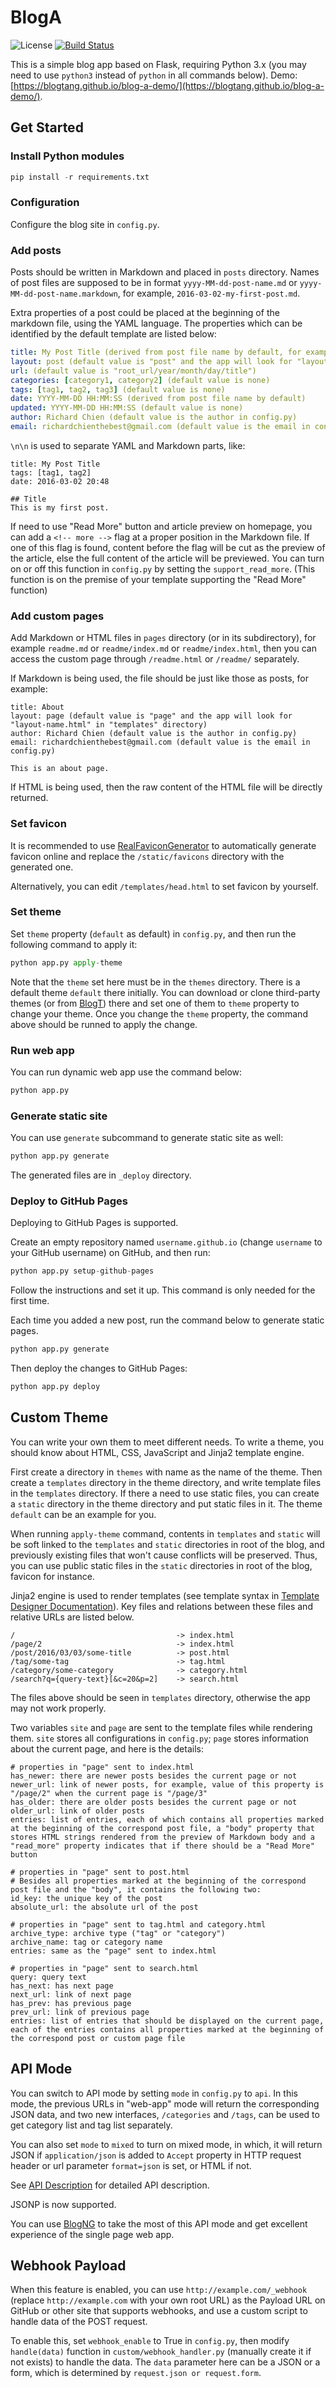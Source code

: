 # BlogA

![License](https://img.shields.io/github/license/mashape/apistatus.svg?maxAge=2592000)
[![Build Status](https://travis-ci.org/BlogTANG/blog-a.svg?branch=master)](https://travis-ci.org/BlogTANG/blog-a)

This is a simple blog app based on Flask, requiring Python 3.x (you may need to use `python3` instead of `python` in all commands below). Demo: [https://blogtang.github.io/blog-a-demo/](https://blogtang.github.io/blog-a-demo/).

## Get Started

### Install Python modules

```py
pip install -r requirements.txt
```

### Configuration

Configure the blog site in `config.py`.

### Add posts

Posts should be written in Markdown and placed in `posts` directory. Names of post files are supposed to be in format `yyyy-MM-dd-post-name.md` or `yyyy-MM-dd-post-name.markdown`, for example, `2016-03-02-my-first-post.md`.

Extra properties of a post could be placed at the beginning of the markdown file, using the YAML language. The properties which can be identified by the default template are listed below:

```yaml
title: My Post Title (derived from post file name by default, for example, default title of "2016-03-02-my-first-post.md" is "My First Post")
layout: post (default value is "post" and the app will look for "layout-name.html" in "templates" directory)
url: (default value is "root_url/year/month/day/title")
categories: [category1, category2] (default value is none)
tags: [tag1, tag2, tag3] (default value is none)
date: YYYY-MM-DD HH:MM:SS (derived from post file name by default)
updated: YYYY-MM-DD HH:MM:SS (default value is none)
author: Richard Chien (default value is the author in config.py)
email: richardchienthebest@gmail.com (default value is the email in config.py)
```

`\n\n` is used to separate YAML and Markdown parts, like:

```
title: My Post Title
tags: [tag1, tag2]
date: 2016-03-02 20:48

## Title
This is my first post.
```

If need to use "Read More" button and article preview on homepage, you can add a `<!-- more -->` flag at a proper position in the Markdown file. If one of this flag is found, content before the flag will be cut as the preview of the article, else the full content of the article will be previewed. You can turn on or off this function in `config.py` by setting the `support_read_more`. (This function is on the premise of your template supporting the "Read More" function)

### Add custom pages

Add Markdown or HTML files in `pages` directory (or in its subdirectory), for example `readme.md` or `readme/index.md` or `readme/index.html`, then you can access the custom page through `/readme.html` or `/readme/` separately.

If Markdown is being used, the file should be just like those as posts, for example:

```
title: About
layout: page (default value is "page" and the app will look for "layout-name.html" in "templates" directory)
author: Richard Chien (default value is the author in config.py)
email: richardchienthebest@gmail.com (default value is the email in config.py)

This is an about page.
```

If HTML is being used, then the raw content of the HTML file will be directly returned.

### Set favicon

It is recommended to use [RealFaviconGenerator](https://realfavicongenerator.net/) to automatically generate favicon online and replace the `/static/favicons` directory with the generated one.

Alternatively, you can edit `/templates/head.html` to set favicon by yourself.

### Set theme

Set `theme` property (`default` as default) in `config.py`, and then run the following command to apply it:

```py
python app.py apply-theme
```

Note that the `theme` set here must be in the `themes` directory. There is a default theme `default` there initially. You can download or clone third-party themes (or from [BlogT](https://github.com/BlogTANG/blog-t)) there and set one of them to `theme` property to change your theme. Once you change the `theme` property, the command above should be runned to apply the change.

### Run web app

You can run dynamic web app use the command below:

```py
python app.py
```

### Generate static site

You can use `generate` subcommand to generate static site as well:

```py
python app.py generate
```

The generated files are in `_deploy` directory.

### Deploy to GitHub Pages

Deploying to GitHub Pages is supported.

Create an empty repository named `username.github.io` (change `username` to your GitHub username) on GitHub, and then run:

```py
python app.py setup-github-pages
```

Follow the instructions and set it up. This command is only needed for the first time.

Each time you added a new post, run the command below to generate static pages.

```py
python app.py generate
```

Then deploy the changes to GitHub Pages:

```py
python app.py deploy
```

## Custom Theme

You can write your own them to meet different needs. To write a theme, you should know about HTML, CSS, JavaScript and Jinja2 template engine.

First create a directory in `themes` with name as the name of the theme. Then create a `templates` directory in the theme directory, and write template files in the `templates` directory. If there a need to use static files, you can create a `static` directory in the theme directory and put static files in it. The theme `default` can be an example for you.

When running `apply-theme` command, contents in `templates` and `static` will be soft linked to the `templates` and `static` directories in root of the blog, and previously existing files that won't cause conflicts will be preserved. Thus, you can use public static files in the `static` directories in root of the blog, favicon for instance.

Jinja2 engine is used to render templates (see template syntax in [Template Designer Documentation](http://jinja.pocoo.org/docs/dev/templates/)). Key files and relations between these files and relative URLs are listed below.

```
/                                    -> index.html
/page/2                              -> index.html
/post/2016/03/03/some-title          -> post.html
/tag/some-tag                        -> tag.html
/category/some-category              -> category.html
/search?q={query-text}[&c=20&p=2]    -> search.html
```

The files above should be seen in `templates` directory, otherwise the app may not work properly.

Two variables `site` and `page` are sent to the template files while rendering them. `site` stores all configurations in `config.py`; `page` stores information about the current page, and here is the details:

```
# properties in "page" sent to index.html
has_newer: there are newer posts besides the current page or not
newer_url: link of newer posts, for example, value of this property is "/page/2" when the current page is "/page/3"
has_older: there are older posts besides the current page or not
older_url: link of older posts
entries: list of entries, each of which contains all properties marked at the beginning of the correspond post file, a "body" property that stores HTML strings rendered from the preview of Markdown body and a "read_more" property indicates that if there should be a "Read More" button

# properties in "page" sent to post.html
# Besides all properties marked at the beginning of the correspond post file and the "body", it contains the following two:
id_key: the unique key of the post
absolute_url: the absolute url of the post

# properties in "page" sent to tag.html and category.html
archive_type: archive type ("tag" or "category")
archive_name: tag or category name
entries: same as the "page" sent to index.html

# properties in "page" sent to search.html
query: query text
has_next: has next page
next_url: link of next page
has_prev: has previous page
prev_url: link of previous page
entries: list of entries that should be displayed on the current page, each of the entries contains all properties marked at the beginning of the correspond post or custom page file
```

## API Mode

You can switch to API mode by setting `mode` in `config.py` to `api`. In this mode, the previous URLs in "web-app" mode will return the corresponding JSON data, and two new interfaces, `/categories` and `/tags`, can be used to get category list and tag list separately.

You can also set `mode` to `mixed` to turn on mixed mode, in which, it will return JSON if `application/json` is added to `Accept` property in HTTP request header or url parameter `format=json` is set, or HTML if not.

See [API Description](api) for detailed API description.

JSONP is now supported.

You can use [BlogNG](https://github.com/BlogTANG/blog-ng) to take the most of this API mode and get excellent experience of the single page web app.

## Webhook Payload

When this feature is enabled, you can use `http://example.com/_webhook` (replace `http://example.com` with your own root URL) as the Payload URL on GitHub or other site that supports webhooks, and use a custom script to handle data of the POST request.

To enable this, set `webhook_enable` to True in `config.py`, then modify `handle(data)` function in `custom/webhook_handler.py` (manually create it if not exists) to handle the data. The `data` parameter here can be a JSON or a form, which is determined by `request.json or request.form`.
